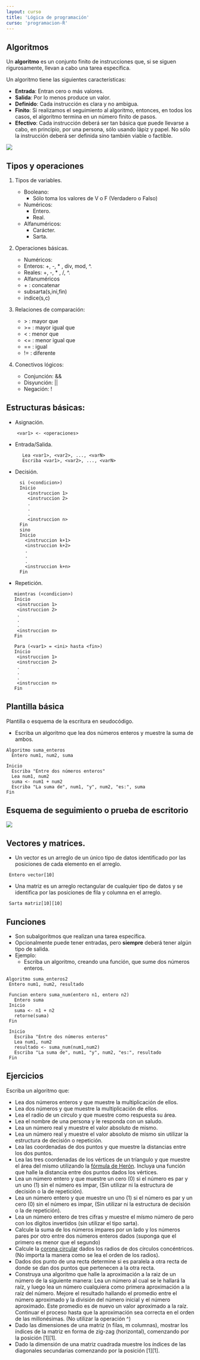 ```yaml
---
layout: curso
title: 'Lógica de programación'
curso: 'programacion-R'
---
```


## Algoritmos

Un **algoritmo** es un conjunto finito de instrucciones que, si se
siguen rigurosamente, llevan a cabo una tarea específica.

Un algoritmo tiene las siguientes características:

  * **Entrada**: Entran cero o más valores.
  * **Salida**: Por lo menos produce un valor.
  * **Definido**: Cada instrucción es clara y no ambigua.
  * **Finito**: Si realizamos el seguimiento al algoritmo, entonces,
               en todos los casos, el algoritmo termina en un
               número finito de pasos.
  * **Efectivo**: Cada instrucción deberá ser tan básica que puede
               llevarse a cabo, en principio, por una persona, sólo
               usando lápiz y papel. No sólo la instrucción deberá
               ser definida sino también viable o factible.            

![](caja_negra1.png)

## Tipos y operaciones

1. Tipos de variables.
   - Booleano:
      * Sólo toma los valores de V o F (Verdadero o Falso)
   - Numéricos:
      * Entero.
      * Real.
   - Alfanuméricos:
      * Carácter.
      * Sarta.

2. Operaciones básicas.
   - Numéricos:
    * Enteros: +, -, * , div, mod, ^.
    * Reales: +, -, * , /, ^.      
   - Alfanuméricos
    * \+ : concatenar
    * subsarta(s,ini,fin)
    * indice(s,c)

3. Relaciones de comparación:
    - \>  : mayor que
    - \>= : mayor igual que
    - <  : menor que
    - <= : menor igual que
    - == : igual
    - != : diferente

4. Conectivos lógicos:
   - Conjunción: &&
   - Disyunción: \|\|
   - Negación:   !

## Estructuras básicas:

   - Asignación.

```   
    <var1> <- <operaciones>
```      
   - Entrada/Salida.

```   
      Lea <var1>, <var2>, ..., <varN>
      Escriba <var1>, <var2>, ..., <varN>
```      
   - Decisión.

```   
     si (<condicion>)
     Inicio
        <instruccion 1>
        <instruccion 2>
        .
        .
        .
        <instruccion n>                
     Fin
     sino
     Inicio
       <instruccion k+1>
       <instruccion k+2>
       .
       .
       .
       <instruccion k+n>                      
     Fin       
```      
   - Repetición.

```   
   mientras (<condicion>)
   Inicio
    <instruccion 1>
    <instruccion 2>
    .
    .
    .
    <instruccion n>                   
   Fin
```   

```
   Para (<var1> = <ini> hasta <fin>)
   Inicio
    <instruccion 1>
    <instruccion 2>
    .
    .
    .
    <instruccion n>                   
   Fin
```   

## Plantilla básica

Plantilla o esquema de la escritura en seudocódigo.

  - Escriba un algoritmo que lea dos números enteros y
    muestre la suma de ambos.

```
Algoritmo suma_enteros
  Entero num1, num2, suma

Inicio
  Escriba "Entre dos números enteros"
  Lea num1, num2
  suma <- num1 + num2
  Escriba "La suma de", num1, "y", num2, "es:", suma
Fin   
```

## Esquema de seguimiento o prueba de escritorio

![](seguimiento1.png)


## Vectores y matrices.

 - Un vector es un arreglo de un único tipo de datos identificado
   por las posiciones de cada elemento en el arreglo.

```
 Entero vector[10]
```

 - Una matriz es un arreglo rectangular de cualquier tipo de datos y
   se identifica por las posiciones de fila y columna en el arreglo.

```
 Sarta matriz[10][10]
```

## Funciones

- Son subalgoritmos que realizan una tarea específica.
- Opcionalmente puede tener entradas, pero **siempre** deberá tener
  algún tipo de salida.
- Ejemplo:
  * Escriba un algoritmo, creando una función, que sume dos números
    enteros.

```
Algoritmo suma_enteros2
 Entero num1, num2, resultado

 Funcion entero suma_num(entero n1, entero n2)
   Entero suma
 Inicio
   suma <- n1 + n2
   retorne(suma)
 Fin

 Inicio
   Escriba "Entre dos números enteros"
   Lea num1, num2
   resultado <- suma_num(num1,num2)
   Escriba "La suma de", num1, "y", num2, "es:", resultado
 Fin
```

## Ejercicios

Escriba un algoritmo que:

 - Lea dos números enteros y que muestre la multiplicación de ellos.
 - Lea dos números y que muestre la multiplicación de ellos.
 - Lea el radio de un círculo y que muestre como respuesta su área.
 - Lea el nombre de una persona y le responda con un saludo.
 - Lea un número real y muestre el valor absoluto de mismo.
 - Lea un número real y muestre el valor absoluto de mismo sin utilizar
   la estructura de decisión o repetición.
 - Lea las coordenadas de dos puntos y que muestre la distancias
   entre los dos puntos.
 - Lea las tres coordenadas de los vértices de un tríangulo y que
   muestre el área del mismo utilizando la
   [fórmula de Herón](https://es.wikipedia.org/wiki/F%C3%B3rmula_de_Her%C3%B3n).
   Incluya una función que halle la distancia entre dos puntos dados los
   vértices.
 - Lea un número entero y que muestre un cero (0) si el número es par y
   un uno (1) sin el número es impar, (Sin utilizar ni la estructura de
   decisión o la de repetición).
 - Lea un número entero y que muestre un uno (1) si el número es par y
   un cero (0) sin el número es impar, (Sin utilizar ni la estructura de
   decisión o la de repetición).   
 - Lea un número entero de tres cifras y muestre el mísmo número de pero con
   los dígitos invertidos (sin utilizar el tipo sarta).   
 - Calcule la suma de los números impares por un lado y los números
   pares por otro entre dos números enteros dados (suponga que el primero
   es menor que el segundo)
 - Calcule la [corona circular](https://es.wikipedia.org/wiki/Corona_circular)
   dados los radios de dos círculos concéntricos. (No importa
   la manera como se lea el orden de los radios).
 - Dados dos punto de una recta determine si es paralela a otra recta de donde
   se dan dos puntos que pertenecen a la otra recta.
 - Construya una algoritmo que halle la aproximación a la raiz de un número de
   la siguiente manera: Lea un número al cual se le hallará la raíz, y luego
   lea un número cualquiera como primera aproximación a la
   raíz del número. Mejore el resultado hallando el promedio entre el número
   aproximado y la división del número inicial y el número aproximado. Este promedio
   es de nuevo un valor aproximado a la raíz. Continuar el proceso hasta que
   la aproximación sea correcta en el orden de las millonésimas. (No utilizar
   la operación ^)
 - Dado las dimensiones de una matriz (n filas, m columnas), mostrar los índices
   de la matriz en forma de zig-zag (horizontal),
   comenzando por la posición [1][1].   
 - Dado la dimensión de una matriz cuadrada muestre los índices de las diagonales
   secundarias comenzando por la posición [1][1].   
